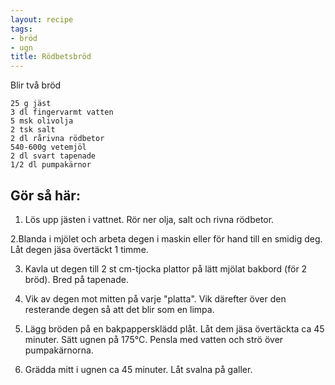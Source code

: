 ```yaml
---
layout: recipe
tags:
- bröd
- ugn
title: Rödbetsbröd
---
```



Blir två bröd
```
25 g jäst
3 dl fingervarmt vatten
5 msk olivolja
2 tsk salt
2 dl rårivna rödbetor
540-600g vetemjöl
2 dl svart tapenade
1/2 dl pumpakärnor
```
## Gör så här:
1. Lös upp jästen i vattnet. Rör ner olja, salt och rivna rödbetor.

2.Blanda i mjölet och arbeta degen i maskin eller för hand till en smidig deg.
Låt degen jäsa övertäckt 1 timme.

3. Kavla ut degen till 2 st cm-tjocka plattor på lätt mjölat bakbord (för 2
   bröd). Bred på tapenade.

4. Vik av degen mot mitten på varje "platta". Vik därefter över den resterande
   degen så att det blir som en limpa.

5. Lägg bröden på en bakpappersklädd plåt. Låt dem jäsa övertäckta ca 45
   minuter. Sätt ugnen på 175°C. Pensla med vatten och strö över pumpakärnorna.

6. Grädda mitt i ugnen ca 45 minuter. Låt svalna på galler.
